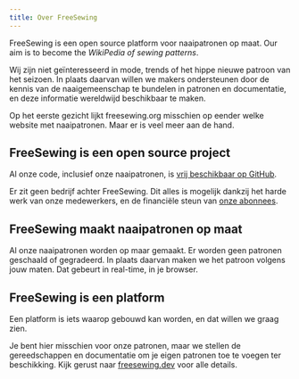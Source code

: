 ```yaml
---
title: Over FreeSewing
---
```


FreeSewing is een open source platform voor naaipatronen op maat. Our aim is to become the *WikiPedia of sewing patterns*.

Wij zijn niet geïnteresseerd in mode, trends of het hippe nieuwe patroon van het seizoen. In plaats daarvan willen we makers ondersteunen door de kennis van de naaigemeenschap te bundelen in patronen en documentatie, en deze informatie wereldwijd beschikbaar te maken.

Op het eerste gezicht lijkt freesewing.org misschien op eender welke website met naaipatronen. Maar er is veel meer aan de hand.

## FreeSewing is een open source project

Al onze code, inclusief onze naaipatronen, is [vrij beschikbaar op GitHub](https://github.com/freesewing).

Er zit geen bedrijf achter FreeSewing. Dit alles is mogelijk dankzij het harde werk van onze medewerkers, en de financiële steun van [onze abonnees](/patrons).

## FreeSewing maakt naaipatronen op maat

Al onze naaipatronen worden op maar gemaakt. Er worden geen patronen geschaald of gegradeerd. In plaats daarvan maken we het patroon volgens jouw maten. Dat gebeurt in real-time, in je browser.


## FreeSewing is een platform

Een platform is iets waarop gebouwd kan worden, en dat willen we graag zien.

Je bent hier misschien voor onze patronen, maar we stellen de gereedschappen en documentatie om je eigen patronen toe te voegen ter beschikking. Kijk gerust naar [freesewing.dev](https://freesewing.dev) voor alle details.

<ReadMore root='docs/about' recurse box />
